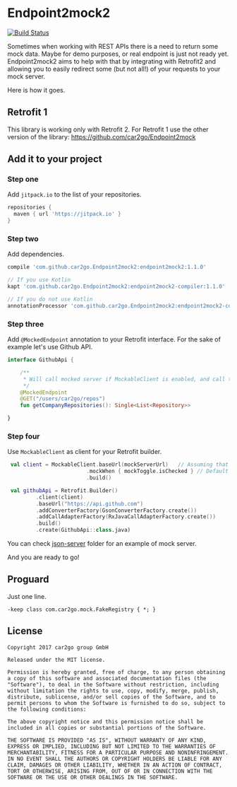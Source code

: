 # Endpoint2mock2

[![Build Status](https://travis-ci.org/car2go/Endpoint2Mock2.svg?branch=master)](https://travis-ci.org/car2go/Endpoint2Mock2)

Sometimes when working with REST APIs there is a need to return some mock data. Maybe for demo purposes, or real endpoint is just not ready yet. Endpoint2mock2 aims to help with that by integrating with Retrofit2 and allowing you to easily redirect some (but not all!) of your requests to your mock server.

Here is how it goes.

## Retrofit 1

This library is working only with Retrofit 2. For Retrofit 1 use the other version of the library: https://github.com/car2go/Endpoint2mock

## Add it to your project

### Step one

Add `jitpack.io` to the list of your repositories.

```groovy
repositories {
  maven { url 'https://jitpack.io' }
}
```

### Step two

Add dependencies.

```groovy
compile 'com.github.car2go.Endpoint2mock2:endpoint2mock2:1.1.0'

// If you use Kotlin
kapt 'com.github.car2go.Endpoint2mock2:endpoint2mock2-compiler:1.1.0'

// If you do not use Kotlin
annotationProcessor 'com.github.car2go.Endpoint2mock2:endpoint2mock2-compiler:1.1.0'
```

### Step three

Add `@MockedEndpoint` annotation to your Retrofit interface. For the sake of example let's use Github API.

```kotlin
interface GithubApi {

    /**
     * Will call mocked server if MockableClient is enabled, and call the real server when it is not enabled.
     */
    @MockedEndpoint
    @GET("/users/car2go/repos")
    fun getCompanyRepositories(): Single<List<Repository>>

}
```

### Step four

Use `MockableClient` as client for your Retrofit builder.

```kotlin
 val client = MockableClient.baseUrl(mockServerUrl)   // Assuming that you have something running at this URL
                         .mockWhen { mockToggle.isChecked } // Default is true
                         .build()

 val githubApi = Retrofit.Builder()
         .client(client)
         .baseUrl("https://api.github.com")
         .addConverterFactory(GsonConverterFactory.create())
         .addCallAdapterFactory(RxJavaCallAdapterFactory.create())
         .build()
         .create(GithubApi::class.java)
```

You can check [json-server](https://github.com/car2go/Endpoint2mock2/tree/master/json-server) folder for an example of mock server.

And you are ready to go!

## Proguard

Just one line.

```
-keep class com.car2go.mock.FakeRegistry { *; }
```

## License

```
Copyright 2017 car2go group GmbH

Released under the MIT license.

Permission is hereby granted, free of charge, to any person obtaining a copy of this software and associated documentation files (the "Software"), to deal in the Software without restriction, including without limitation the rights to use, copy, modify, merge, publish, distribute, sublicense, and/or sell copies of the Software, and to permit persons to whom the Software is furnished to do so, subject to the following conditions:

The above copyright notice and this permission notice shall be included in all copies or substantial portions of the Software.

THE SOFTWARE IS PROVIDED "AS IS", WITHOUT WARRANTY OF ANY KIND, EXPRESS OR IMPLIED, INCLUDING BUT NOT LIMITED TO THE WARRANTIES OF MERCHANTABILITY, FITNESS FOR A PARTICULAR PURPOSE AND NONINFRINGEMENT. IN NO EVENT SHALL THE AUTHORS OR COPYRIGHT HOLDERS BE LIABLE FOR ANY CLAIM, DAMAGES OR OTHER LIABILITY, WHETHER IN AN ACTION OF CONTRACT, TORT OR OTHERWISE, ARISING FROM, OUT OF OR IN CONNECTION WITH THE SOFTWARE OR THE USE OR OTHER DEALINGS IN THE SOFTWARE.
```
